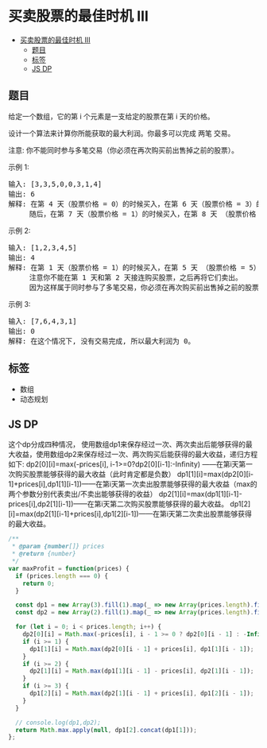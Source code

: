 买卖股票的最佳时机 III
===
<!-- TOC -->

- [买卖股票的最佳时机 III](#买卖股票的最佳时机-III)
  - [题目](#题目)
  - [标签](#标签)
  - [JS DP](#JS-DP)

<!-- /TOC -->
## 题目
给定一个数组，它的第 i 个元素是一支给定的股票在第 i 天的价格。

设计一个算法来计算你所能获取的最大利润。你最多可以完成 两笔 交易。

注意: 你不能同时参与多笔交易（你必须在再次购买前出售掉之前的股票）。

示例 1:
<pre>
输入: [3,3,5,0,0,3,1,4]
输出: 6
解释: 在第 4 天（股票价格 = 0）的时候买入，在第 6 天（股票价格 = 3）的时候卖出，这笔交易所能获得利润 = 3-0 = 3 。
     随后，在第 7 天（股票价格 = 1）的时候买入，在第 8 天 （股票价格 = 4）的时候卖出，这笔交易所能获得利润 = 4-1 = 3 。
</pre>

示例 2:
<pre>
输入: [1,2,3,4,5]
输出: 4
解释: 在第 1 天（股票价格 = 1）的时候买入，在第 5 天 （股票价格 = 5）的时候卖出, 这笔交易所能获得利润 = 5-1 = 4 。   
     注意你不能在第 1 天和第 2 天接连购买股票，之后再将它们卖出。   
     因为这样属于同时参与了多笔交易，你必须在再次购买前出售掉之前的股票。
</pre>

示例 3:
<pre>
输入: [7,6,4,3,1] 
输出: 0 
解释: 在这个情况下, 没有交易完成, 所以最大利润为 0。
</pre>


## 标签
- 数组
- 动态规划

## JS DP
这个dp分成四种情况，
使用数组dp1来保存经过一次、两次卖出后能够获得的最大收益，使用数组dp2来保存经过一次、两次购买后能获得的最大收益，递归方程如下: dp2[0][i]=max(-prices[i], i-1>=0?dp2[0][i-1]:-Infinity) ——在第i天第一次购买股票能够获得的最大收益（此时肯定都是负数） dp1[1][i]=max(dp2[0][i-1]+prices[i],dp1[1][i-1])——在第i天第一次卖出股票能够获得的最大收益（max的两个参数分别代表卖出/不卖出能够获得的收益） dp2[1][i]=max(dp1[1][i-1]-prices[i],dp2[1][i-1])——在第i天第二次购买股票能够获得的最大收益。 dp1[2][i]=max(dp2[1][i-1]+prices[i],dp1[2][i-1])——在第i天第二次卖出股票能够获得的最大收益。
```js
/**
 * @param {number[]} prices
 * @return {number}
 */
var maxProfit = function(prices) {
  if (prices.length === 0) {
    return 0;
  }

  const dp1 = new Array(3).fill(1).map(_ => new Array(prices.length).fill(0));
  const dp2 = new Array(2).fill(1).map(_ => new Array(prices.length).fill(-Infinity));

  for (let i = 0; i < prices.length; i++) {
    dp2[0][i] = Math.max(-prices[i], i - 1 >= 0 ? dp2[0][i - 1] : -Infinity);
    if (i >= 1) {
      dp1[1][i] = Math.max(dp2[0][i - 1] + prices[i], dp1[1][i - 1]);
    }
    if (i >= 2) {
      dp2[1][i] = Math.max(dp1[1][i - 1] - prices[i], dp2[1][i - 1]);
    }
    if (i >= 3) {
      dp1[2][i] = Math.max(dp2[1][i - 1] + prices[i], dp1[2][i - 1]);
    }
  }

  // console.log(dp1,dp2);
  return Math.max.apply(null, dp1[2].concat(dp1[1]));
};
```